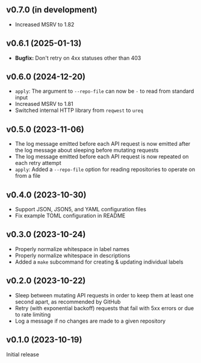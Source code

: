 v0.7.0 (in development)
-----------------------
- Increased MSRV to 1.82

v0.6.1 (2025-01-13)
-------------------
- **Bugfix:** Don't retry on 4xx statuses other than 403

v0.6.0 (2024-12-20)
-------------------
- `apply`: The argument to `--repo-file` can now be `-` to read from standard
  input
- Increased MSRV to 1.81
- Switched internal HTTP library from `reqwest` to `ureq`

v0.5.0 (2023-11-06)
-------------------
- The log message emitted before each API request is now emitted after the log
  message about sleeping before mutating requests
- The log message emitted before each API request is now repeated on each retry
  attempt
- `apply`: Added a `--repo-file` option for reading repositories to operate on
  from a file

v0.4.0 (2023-10-30)
-------------------
- Support JSON, JSON5, and YAML configuration files
- Fix example TOML configuration in README

v0.3.0 (2023-10-24)
-------------------
- Properly normalize whitespace in label names
- Properly normalize whitespace in descriptions
- Added a `make` subcommand for creating & updating individual labels

v0.2.0 (2023-10-22)
-------------------
- Sleep between mutating API requests in order to keep them at least one second
  apart, as recommended by GitHub
- Retry (with exponential backoff) requests that fail with 5xx errors or due to
  rate limiting
- Log a message if no changes are made to a given repository

v0.1.0 (2023-10-19)
-------------------
Initial release
